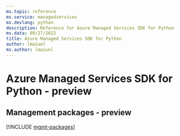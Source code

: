 ```yaml
---
ms.topic: reference
ms.service: managedservices
ms.devlang: python
description: Reference for Azure Managed Services SDK for Python
ms.data: 09/27/2022
title: Azure Managed Services SDK for Python
author: lmazuel
ms.author: lmazuel
---
```

# Azure Managed Services SDK for Python - preview

## Management packages - preview
[!INCLUDE [mgmt-packages](managed-services-mgmt-index.md)]
